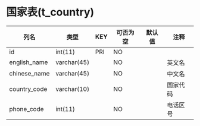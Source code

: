 # 国家表(t_country)
| 列名 | 类型 | KEY | 可否为空 | 默认值 | 注释 |
| ---- | ---- | ---- | ---- | ---- | ----  |
| id | int(11) | PRI | NO |  |  |
| english_name | varchar(45) |  | NO |  | 英文名 |
| chinese_name | varchar(45) |  | NO |  | 中文名 |
| country_code | varchar(10) |  | NO |  | 国家代码 |
| phone_code | int(11) |  | NO |  | 电话区号 |